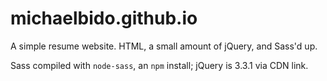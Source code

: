 # michaelbido.github.io
A simple resume website. HTML, a small amount of jQuery, and Sass'd up. 

Sass compiled with `node-sass`, an `npm` install; jQuery is 3.3.1 via CDN link.